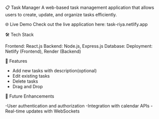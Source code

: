 📋 Task Manager
A web-based task management application that allows users to create, update, and organize tasks efficiently.

🌐 Live Demo
Check out the live application here: task-riya.netlify.app

🛠️ Tech Stack

Frontend: React.js
Backend: Node.js, Express.js
Database: 
Deployment: Netlify (Frontend), Render (Backend)

🚀 Features

- Add new tasks with description(optional)
- Edit existing tasks
- Delete tasks
- Drag and Drop


📌 Future Enhancements

-User authentication and authorization
-Integration with calendar APIs
-Real-time updates with WebSockets
